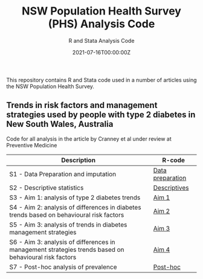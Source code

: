 ﻿---
title: 'NSW Population Health Survey (PHS) Analysis Code'
subtitle: 'R and Stata Analysis Code'
summary: R and Stata Analysis Code
authors:
- admin
tags:
- Diabetes
- Alcohol
- Population survey
categories: []
date: "2021-07-16T00:00:00Z"
lastmod: "2021-07-16T00:00:00Z"
featured: false
draft: false
image:
  placement: 2
  caption: ""
  focal_point: ""
  preview_only: false
projects:
- PHS
---

This repository contains R and Stata code used in a number of articles using the NSW Population Health Survey.

## Trends in risk factors and management strategies used by people with type 2 diabetes in New South Wales, Australia
Code for all analysis in the article by Cranney et al under review at Preventive Medicine

| Description | R-code |
| --- | --- |
| S1 - Data Preparation and imputation | [Data preparation](https://github.com/philipclare/PHS/blob/master/Code/2021a/S1_Diabetes_analysis_Data_Preparation.do) |
| S2 - Descriptive statistics | [Descriptives](https://github.com/philipclare/PHS/blob/master/Code/2021a/S2_Diabetes_analysis_Descriptives.do) |
| S3 - Aim 1: analysis of type 2 diabetes trends | [Aim 1](https://github.com/philipclare/PHS/blob/master/Code/2021a/S3_Diabetes_analysis_Aim_1.do) |
| S4 - Aim 2: analysis of differences in diabetes trends based on behavioural risk factors | [Aim 2](https://github.com/philipclare/PHS/blob/master/Code/2021a/S4_Diabetes_analysis_Aim_2.do) |
| S5 - Aim 3: analysis of trends in diabetes management strategies | [Aim 3](https://github.com/philipclare/PHS/blob/master/Code/2021a/S5_Diabetes_analysis_Aim_3.do) |
| S6 - Aim 3: analysis of differences in management strategies trends based on behavioural risk factors | [Aim 4](https://github.com/philipclare/PHS/blob/master/Code/2021a/S6_Diabetes_analysis_Aim_4.do) |
| S7 - Post-hoc analysis of prevalence | [Post-hoc](https://github.com/philipclare/PHS/blob/master/Code/2021a/S7_Diabetes_analysis_Post-hoc_prevalence.do) |
